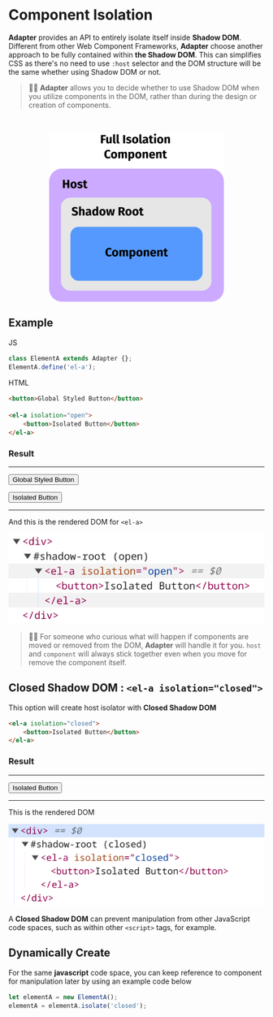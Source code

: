 # Component Isolation

**Adapter** provides an API to entirely isolate itself inside **Shadow DOM**.
Different from other Web Component Frameworks, **Adapter** choose
another approach to be fully contained within **the Shadow DOM**.
This can simplifies CSS as there's no need to use `:host` selector
and the DOM structure will be the same whether using Shadow DOM or not.

<el-blockquote>

> 💁‍♀️ **Adapter** allows you to decide whether to use Shadow DOM
> when you utilize components in the DOM, rather than during the design
> or creation of components.
</el-blockquote>

<img src="isolation.png" style="display: block; margin: auto; margin-top: 3rem;">

## Example

<el-code-block>
    <div el="bar-top-left">JS</div>

```js
class ElementA extends Adapter {};
ElementA.define('el-a');
```
</el-code-block>

<el-code-block>
    <div el="bar-top-left">HTML</div>

```html
<button>Global Styled Button</button>

<el-a isolation="open">
    <button>Isolated Button</button>
</el-a>
```
</el-code-block>

### Result 
---
<button>Global Styled Button</button>

<el-a isolation="open">
    <button>Isolated Button</button>
</el-a>

---

And this is the rendered DOM for `<el-a>`

<img src="shadowdom-open.png" style="width: auto;">

<el-blockquote>

> 💁‍♀️ For someone who curious what will happen if components are moved or removed
> from the DOM, **Adapter** will handle it for you. `host` and `component`
> will always stick together even when you move for remove the component itself.
</el-blockquote>

## Closed Shadow DOM : `<el-a isolation="closed">`
This option will create host isolator with **Closed Shadow DOM**

```html
<el-a isolation="closed">
    <button>Isolated Button</button>
</el-a>
```

### Result
---
<el-a isolation="closed">
    <button>Isolated Button</button>
</el-a>

---

This is the rendered DOM

<img src="shadowdom-closed.png" style="width: auto;">

A **Closed Shadow DOM** can prevent manipulation from other JavaScript code spaces,
such as within other `<script>` tags, for example.

## Dynamically Create
For the same **javascript** code space, you can keep reference to component
for manipulation later by using an example code below

```js
let elementA = new ElementA();
elementA = elementA.isolate('closed');
```